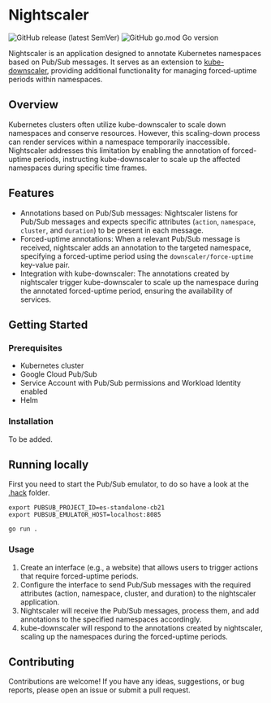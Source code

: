 # Nightscaler

![GitHub release (latest SemVer)](https://img.shields.io/github/v/release/bestseller/nightscaler?sort=semver&style=flat-square)
![GitHub go.mod Go version](https://img.shields.io/github/go-mod/go-version/bestseller/nightscaler?style=flat-square)

Nightscaler is an application designed to annotate Kubernetes namespaces based
on Pub/Sub messages. It serves as an extension to [kube-downscaler](https://codeberg.org/hjacobs/kube-downscaler), providing
additional functionality for managing forced-uptime periods within namespaces.

## Overview

Kubernetes clusters often utilize kube-downscaler to scale down namespaces and
conserve resources. However, this scaling-down process can render services
within a namespace temporarily inaccessible. Nightscaler addresses this
limitation by enabling the annotation of forced-uptime periods, instructing
kube-downscaler to scale up the affected namespaces during specific time frames.

## Features

- Annotations based on Pub/Sub messages: Nightscaler listens for Pub/Sub
  messages and expects specific attributes (`action`, `namespace`, `cluster`,
  and `duration`) to be present in each message.
- Forced-uptime annotations: When a relevant Pub/Sub message is received,
  nightscaler adds an annotation to the targeted namespace, specifying a
  forced-uptime period using the `downscaler/force-uptime` key-value pair.
- Integration with kube-downscaler: The annotations created by nightscaler
  trigger kube-downscaler to scale up the namespace during the annotated
  forced-uptime period, ensuring the availability of services.

## Getting Started

### Prerequisites

- Kubernetes cluster
- Google Cloud Pub/Sub
- Service Account with Pub/Sub permissions and Workload Identity enabled
- Helm

### Installation

To be added.

## Running locally

First you need to start the Pub/Sub emulator, to do so have a look at the
[.hack](./.hack/README.md) folder.

```shell
export PUBSUB_PROJECT_ID=es-standalone-cb21
export PUBSUB_EMULATOR_HOST=localhost:8085

go run .
```

### Usage

1. Create an interface (e.g., a website) that allows users to trigger actions
   that require forced-uptime periods.
2. Configure the interface to send Pub/Sub messages with the required attributes
   (action, namespace, cluster, and duration) to the nightscaler application.
3. Nightscaler will receive the Pub/Sub messages, process them, and add
   annotations to the specified namespaces accordingly.
4. kube-downscaler will respond to the annotations created by nightscaler,
   scaling up the namespaces during the forced-uptime periods.

## Contributing

Contributions are welcome! If you have any ideas, suggestions, or bug reports,
please open an issue or submit a pull request.
